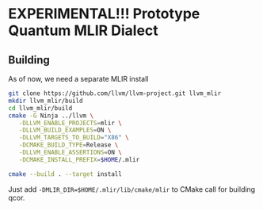 # EXPERIMENTAL!!! Prototype Quantum MLIR Dialect

## Building
As of now, we need a separate MLIR install
```bash
git clone https://github.com/llvm/llvm-project.git llvm_mlir
mkdir llvm_mlir/build
cd llvm_mlir/build
cmake -G Ninja ../llvm \
   -DLLVM_ENABLE_PROJECTS=mlir \
   -DLLVM_BUILD_EXAMPLES=ON \
   -DLLVM_TARGETS_TO_BUILD="X86" \
   -DCMAKE_BUILD_TYPE=Release \
   -DLLVM_ENABLE_ASSERTIONS=ON \
   -DCMAKE_INSTALL_PREFIX=$HOME/.mlir

cmake --build . --target install
```
Just add `-DMLIR_DIR=$HOME/.mlir/lib/cmake/mlir` to CMake call for building qcor.
